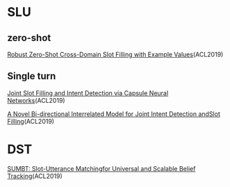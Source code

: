 # SLU
## zero-shot
[Robust Zero-Shot Cross-Domain Slot Filling with Example Values](https://www.aclweb.org/anthology/P19-154)(ACL2019)
## Single turn
[Joint Slot Filling and Intent Detection via Capsule Neural Networks](https://www.aclweb.org/anthology/P19-1519)(ACL2019)

[A Novel Bi-directional Interrelated Model for Joint Intent Detection andSlot Filling](https://www.aclweb.org/anthology/P19-1544)(ACL2019)
# DST
[SUMBT: Slot-Utterance Matchingfor Universal and Scalable Belief Tracking](https://www.aclweb.org/anthology/P19-1546)(ACL2019)

